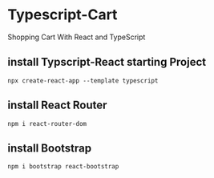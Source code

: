# Typescript-Cart

Shopping Cart With React and TypeScript

## install Typscript-React starting Project

`npx create-react-app --template typescript`

## install React Router

`npm i react-router-dom`

## install Bootstrap

`npm i bootstrap react-bootstrap`
